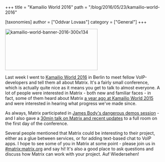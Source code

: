 +++
title = "Kamailio World 2016"
path = "/blog/2016/05/23/kamailio-world-2016"

[taxonomies]
author = ["Oddvar Lovaas"]
category = ["General"]
+++

<img src="/blog/wp-content/uploads/2016/05/kamailio-world-banner-2016-300x134.png" alt="kamailio-world-banner-2016-300x134" width="300" height="134" class="alignleft size-full wp-image-1624" />

Last week I went to <a href="https://www.kamailioworld.com/k04/">Kamailio World 2016</a> in Berlin to meet fellow VoIP-developers and tell them all about Matrix. It's a fairly small conference, which is actually quite nice as it means you get to talk to almost everyone. A lot of people were interested in Matrix - both new and familiar faces - in fact, some of them heard about Matrix <a href="/blog/2015/06/01/matrix-wins-most-entertaining-demo-at-kamailio-world/">a year ago at Kamailio World 2015</a> and were interested in hearing what progress we've made since.

As always, Matrix participated in <a href="https://www.youtube.com/watch?v=QkjIIh0cqcM&t=9m">James Body's dangerous demos session</a> - and I also gave a <a href="https://www.youtube.com/watch?v=oV4WHaCJh2k">30min talk on Matrix and recent updates</a> to a full room on the first day of the conference. 

Several people mentioned that Matrix could be interesting to their project, either as a glue between services, or for adding text-based chat to VoIP apps. I hope to see some of you in Matrix at some point - please join us in <a href="https://vector.im/beta/#/room/#matrix:matrix.org">#matrix:matrix.org</a> and say hi! It's also a good place to ask questions and discuss how Matrix can work with your project. Auf Wiedersehen!
